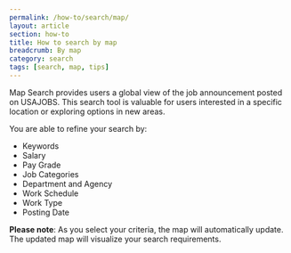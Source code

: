 ```yaml
---
permalink: /how-to/search/map/
layout: article
section: how-to
title: How to search by map
breadcrumb: By map
category: search
tags: [search, map, tips]
---
```


Map Search provides users a global view of the job announcement posted on USAJOBS.  This search tool is valuable for users interested in a specific location or exploring options in new areas.

You are able to refine your search by:

* Keywords
* Salary
* Pay Grade
* Job Categories
* Department and Agency
* Work Schedule
* Work Type
* Posting Date

**Please note**: As you select your criteria, the map will automatically update. The updated map will visualize your search requirements.
